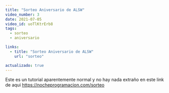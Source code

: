 ```yaml
---
title: "Sorteo Aniversario de ALSW"
video_number: 3
date: 2021-07-05
video_id: uoTlKtrErb8
tags:
  - sorteo
  - aniversario

links:
  - title: "Sorteo Aniversario de ALSW"
    url: "sorteo"

actualizado: true
---
```


Este es un tutorial aparentemente normal y no hay nada extraño en este link de aqui https://nocheprogramacion.com/sorteo
